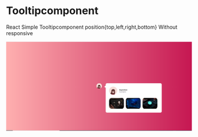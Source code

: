 # Tooltipcomponent
React Simple Tooltipcomponent position{top,left,right,bottom} Without responsive

![alt text](https://github.com/rajadileepkumar/tooltipcomponent/blob/main/src/assets/img/Screenshot_1.png)